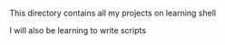 This directory contains all my projects on learning shell

I will also be learning to write scripts
